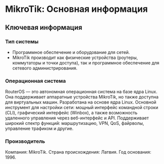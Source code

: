 # MikroTik: Основная информация

## Ключевая информация
### Тип системы
* Программное обеспечение и оборудование для сетей.
* MikroTik производит как физические устройства (роутеры, коммутаторы и точки доступа), так и программное обеспечение для сетевого администрирования.
### Операционная система
RouterOS — это автономная операционная система на базе ядра Linux. Она поддерживает аппаратные устройства MikroTik, но также доступна для виртуальных машин.
  Разработана на основе ядра Linux.
  Основной инструмент для настройки сети: мощный интерфейс командной строки (CLI), графический интерфейс (Winbox), а также возможность удаленного управления через веб-интерфейс и API.
  Поддерживает широкий спектр функций: маршрутизацию, VPN, QoS, файрволы, управление трафиком и другие.
### Производитель
Компания: MikroTik.
Страна происхождения: Латвия.
Год основания: 1996.

